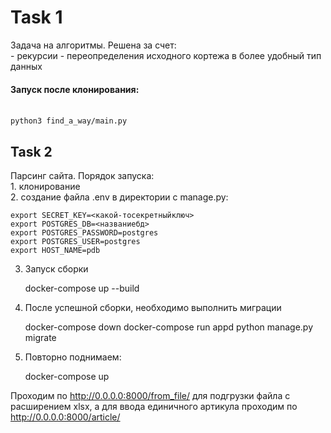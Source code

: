 <h1>Task 1</h1>
<p>Задача на алгоритмы.
Решена за счет: <br>
- рекурсии
- переопределения исходного кортежа в более удобный тип данных</p>
<h4>Запуск после клонирования: <br><br></h4>

    python3 find_a_way/main.py

<h2>Task 2</h2>
<p>Парсинг сайта. Порядок запуска:<br>
1. клонирование<br>
2. создание файла .env в директории с manage.py:<br>

    export SECRET_KEY=<какой-тосекретныйключ>
    export POSTGRES_DB=<названиебд>
    export POSTGRES_PASSWORD=postgres
    export POSTGRES_USER=postgres
    export HOST_NAME=pdb
3. Запуск сборки
    

    docker-compose up --build
4. После успешной сборки, необходимо выполнить миграции


    docker-compose down
    docker-compose run appd python manage.py migrate

5. Повторно поднимаем:


    docker-compose up

Проходим по http://0.0.0.0:8000/from_file/ для подгрузки файла с расширением xlsx, а для ввода единичного артикула 
проходим по http://0.0.0.0:8000/article/